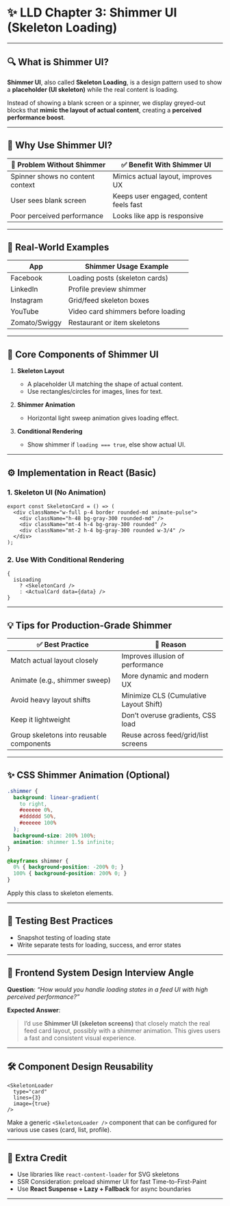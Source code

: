 # ✨ LLD Chapter 3: Shimmer UI (Skeleton Loading)

---

## 🔍 What is Shimmer UI?

**Shimmer UI**, also called **Skeleton Loading**, is a design pattern used to show a **placeholder (UI skeleton)** while the real content is loading.

Instead of showing a blank screen or a spinner, we display greyed-out blocks that **mimic the layout of actual content**, creating a **perceived performance boost**.

---

## 🎯 Why Use Shimmer UI?

| 🚫 Problem Without Shimmer       | ✅ Benefit With Shimmer UI              |
| -------------------------------- | -------------------------------------- |
| Spinner shows no content context | Mimics actual layout, improves UX      |
| User sees blank screen           | Keeps user engaged, content feels fast |
| Poor perceived performance       | Looks like app is responsive           |

---

## 📱 Real-World Examples

| App           | Shimmer Usage Example              |
| ------------- | ---------------------------------- |
| Facebook      | Loading posts (skeleton cards)     |
| LinkedIn      | Profile preview shimmer            |
| Instagram     | Grid/feed skeleton boxes           |
| YouTube       | Video card shimmers before loading |
| Zomato/Swiggy | Restaurant or item skeletons       |

---

## 🧱 Core Components of Shimmer UI

1. **Skeleton Layout**

   * A placeholder UI matching the shape of actual content.
   * Use rectangles/circles for images, lines for text.

2. **Shimmer Animation**

   * Horizontal light sweep animation gives loading effect.

3. **Conditional Rendering**

   * Show shimmer if `loading === true`, else show actual UI.

---

## ⚙️ Implementation in React (Basic)

### 1. Skeleton UI (No Animation)

```tsx
export const SkeletonCard = () => (
  <div className="w-full p-4 border rounded-md animate-pulse">
    <div className="h-48 bg-gray-300 rounded-md" />
    <div className="mt-4 h-4 bg-gray-300 rounded" />
    <div className="mt-2 h-4 bg-gray-300 rounded w-3/4" />
  </div>
);
```

### 2. Use With Conditional Rendering

```tsx
{
  isLoading
    ? <SkeletonCard />
    : <ActualCard data={data} />
}
```

---

## 💡 Tips for Production-Grade Shimmer

| ✅ Best Practice                          | 🧠 Reason                              |
| ---------------------------------------- | -------------------------------------- |
| Match actual layout closely              | Improves illusion of performance       |
| Animate (e.g., shimmer sweep)            | More dynamic and modern UX             |
| Avoid heavy layout shifts                | Minimize CLS (Cumulative Layout Shift) |
| Keep it lightweight                      | Don’t overuse gradients, CSS load      |
| Group skeletons into reusable components | Reuse across feed/grid/list screens    |

---

## ✨ CSS Shimmer Animation (Optional)

```css
.shimmer {
  background: linear-gradient(
    to right,
    #eeeeee 0%,
    #dddddd 50%,
    #eeeeee 100%
  );
  background-size: 200% 100%;
  animation: shimmer 1.5s infinite;
}

@keyframes shimmer {
  0% { background-position: -200% 0; }
  100% { background-position: 200% 0; }
}
```

Apply this class to skeleton elements.

---

## 🧪 Testing Best Practices

* Snapshot testing of loading state
* Write separate tests for loading, success, and error states

---

## 🎯 Frontend System Design Interview Angle

**Question**: *“How would you handle loading states in a feed UI with high perceived performance?”*

**Expected Answer**:

> I’d use **Shimmer UI (skeleton screens)** that closely match the real feed card layout, possibly with a shimmer animation. This gives users a fast and consistent visual experience.

---

## 🛠️ Component Design Reusability

```tsx
<SkeletonLoader
  type="card"
  lines={3}
  image={true}
/>
```

Make a generic `<SkeletonLoader />` component that can be configured for various use cases (card, list, profile).

---

## 🧠 Extra Credit

* Use libraries like `react-content-loader` for SVG skeletons
* SSR Consideration: preload shimmer UI for fast Time-to-First-Paint
* Use **React Suspense + Lazy + Fallback** for async boundaries

---
